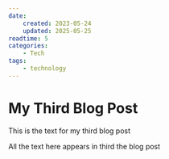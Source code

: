 ```yaml
---
date:
    created: 2023-05-24
    updated: 2025-05-25
readtime: 5
categories:
    - Tech
tags:
    - technology
---
```


# My Third Blog Post

This is the text for my third blog post

<!-- more -->

All the text here appears in third the blog post
